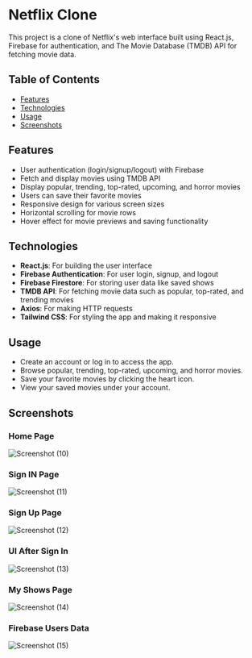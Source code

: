 # Netflix Clone

This project is a clone of Netflix's web interface built using React.js, Firebase for authentication, and The Movie Database (TMDB) API for fetching movie data.

## Table of Contents

- [Features](#features)
- [Technologies](#technologies)
- [Usage](#usage)
- [Screenshots](#screenshots)

## Features

- User authentication (login/signup/logout) with Firebase
- Fetch and display movies using TMDB API
- Display popular, trending, top-rated, upcoming, and horror movies
- Users can save their favorite movies
- Responsive design for various screen sizes
- Horizontal scrolling for movie rows
- Hover effect for movie previews and saving functionality

## Technologies

- **React.js**: For building the user interface
- **Firebase Authentication**: For user login, signup, and logout
- **Firebase Firestore**: For storing user data like saved shows
- **TMDB API**: For fetching movie data such as popular, top-rated, and trending movies
- **Axios**: For making HTTP requests
- **Tailwind CSS**: For styling the app and making it responsive

## Usage
- Create an account or log in to access the app.
- Browse popular, trending, top-rated, upcoming, and horror movies.
- Save your favorite movies by clicking the heart icon.
- View your saved movies under your account.

## Screenshots

### Home Page

![Screenshot (10)](https://github.com/user-attachments/assets/8372f604-7a80-41cc-9089-be18e35fc534)

### Sign IN Page

![Screenshot (11)](https://github.com/user-attachments/assets/5f132758-ad52-468c-90e3-babf0d369e28)

### Sign Up Page
![Screenshot (12)](https://github.com/user-attachments/assets/8bc57a1a-301d-43e3-9021-631e50983cb4)

### UI After Sign In
![Screenshot (13)](https://github.com/user-attachments/assets/d50e666d-1f86-4a00-90a0-18615e9d5a4e)

### My Shows Page
![Screenshot (14)](https://github.com/user-attachments/assets/bb8fd420-7446-45ca-a03b-b44854d88284)

### Firebase Users Data 
![Screenshot (15)](https://github.com/user-attachments/assets/23a055d4-04aa-4cb7-bc74-6e1f8e706bb0)
